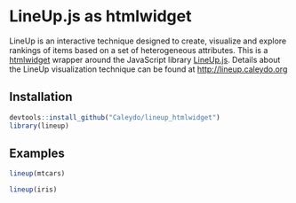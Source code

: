 LineUp.js as htmlwidget
=======================

LineUp is an interactive technique designed to create, visualize and explore rankings of items based on a set of heterogeneous attributes. 
This is a [htmlwidget](http://www.htmlwidgets.org/) wrapper around the JavaScript library [LineUp.js](https://github.com/lineupjs). Details about the LineUp visualization technique can be found at http://lineup.caleydo.org

Installation
------------

```R
devtools::install_github("Caleydo/lineup_htmlwidget")
library(lineup)
```

Examples
--------

```R
lineup(mtcars)
```

```R
lineup(iris)
```

